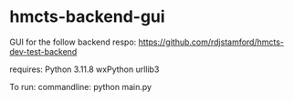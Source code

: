 # hmcts-backend-gui

GUI for the follow backend respo: https://github.com/rdjstamford/hmcts-dev-test-backend

requires:
Python 3.11.8
wxPython
urllib3

To run: 
commandline: python main.py
